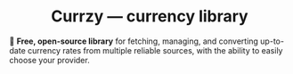 <div align="center">
  <h1>Currzy — currency library</h1>
</div>

💱 **Free, open-source library** for fetching, managing, and converting up-to-date currency rates from multiple reliable sources, with the ability to easily choose your provider.
